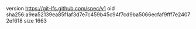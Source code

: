 version https://git-lfs.github.com/spec/v1
oid sha256:a9ea52139ea85f1af3d7e7c459b45c94f7cd9ba5066ecfaf9fff7e24072ef618
size 1663
